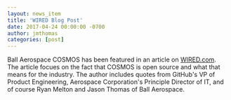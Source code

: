 ```yaml
---
layout: news_item
title: 'WIRED Blog Post'
date: 2017-04-24 00:00:00 -0700
author: jmthomas 
categories: [post]
---
```


Ball Aerospace COSMOS has been featured in an article on [WIRED.com](https://www.wired.com/2017/04/aerospace-coder-drags-stodgy-industry-toward-open-source/). The article focues on the fact that COSMOS is open source and what that means for the industry. The author includes quotes from GitHub's VP of Product Engineering, Aerospace Corporation's Principle Director of IT, and of course Ryan Melton and Jason Thomas of Ball Aerospace.
